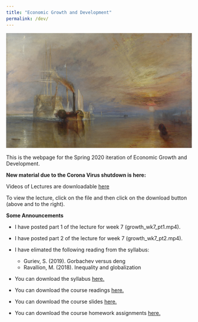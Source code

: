 ```yaml
---
title: "Economic Growth and Development"
permalink: /dev/
---
```


![fighting_temaraire](/assets/images/fighting_temaraire.png)

This is the webpage for the Spring 2020 iteration of Economic Growth and Development.

**New material due to the Corona Virus shutdown is here:**

Videos of Lectures are downloadable [here](https://github.com/noeldjohnson/Economic-Growth-and-Development-Lectures)

To view the lecture, click on the file and then click on the download button (above and to the right).

**Some Announcements**

* I have posted part 1 of the lecture for week 7 (growth_wk7_pt1.mp4).

* I have posted part 2 of the lecture for week 7 (growth_wk7_pt2.mp4).

* I have elimated the following reading from the syllabus:
  * Guriev, S. (2019). Gorbachev versus deng
  * Ravallion, M. (2018). Inequality and globalization

* You can download the syllabus [here.](https://www.dropbox.com/s/jeu28blcv0lluxr/Dev_Sp20.pdf?dl=0)

* You can download the course readings [here.](https://www.dropbox.com/sh/73o3rocgha8gjlx/AAA-6pUMNYVaWRAL1vohtjBMa?dl=0)

* You can download the course slides [here.](https://www.dropbox.com/sh/tbs0gdeni64dnny/AADu8bVeOHLvGjdWs_ng_oRCa?dl=0)

* You can download the course homework assignments [here.](https://www.dropbox.com/sh/27idjdrjg28y0d9/AABoXkXdlP7zPbF_HIguzFoga?dl=0)
